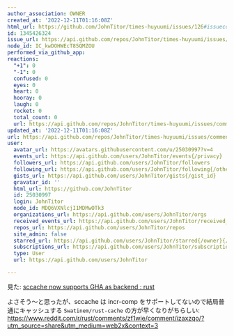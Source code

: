 ```yaml
---
author_association: OWNER
created_at: '2022-12-11T01:16:08Z'
html_url: https://github.com/JohnTitor/times-huyuumi/issues/126#issuecomment-1345426324
id: 1345426324
issue_url: https://api.github.com/repos/JohnTitor/times-huyuumi/issues/126
node_id: IC_kwDOHWEcT85QMZOU
performed_via_github_app: 
reactions:
  "+1": 0
  "-1": 0
  confused: 0
  eyes: 0
  heart: 0
  hooray: 0
  laugh: 0
  rocket: 0
  total_count: 0
  url: https://api.github.com/repos/JohnTitor/times-huyuumi/issues/comments/1345426324/reactions
updated_at: '2022-12-11T01:16:08Z'
url: https://api.github.com/repos/JohnTitor/times-huyuumi/issues/comments/1345426324
user:
  avatar_url: https://avatars.githubusercontent.com/u/25030997?v=4
  events_url: https://api.github.com/users/JohnTitor/events{/privacy}
  followers_url: https://api.github.com/users/JohnTitor/followers
  following_url: https://api.github.com/users/JohnTitor/following{/other_user}
  gists_url: https://api.github.com/users/JohnTitor/gists{/gist_id}
  gravatar_id: ''
  html_url: https://github.com/JohnTitor
  id: 25030997
  login: JohnTitor
  node_id: MDQ6VXNlcjI1MDMwOTk3
  organizations_url: https://api.github.com/users/JohnTitor/orgs
  received_events_url: https://api.github.com/users/JohnTitor/received_events
  repos_url: https://api.github.com/users/JohnTitor/repos
  site_admin: false
  starred_url: https://api.github.com/users/JohnTitor/starred{/owner}{/repo}
  subscriptions_url: https://api.github.com/users/JohnTitor/subscriptions
  type: User
  url: https://api.github.com/users/JohnTitor

---
```

見た: [sccache now supports GHA as backend : rust](https://www.reddit.com/r/rust/comments/zf1wie/comment/iz9xdni/)

よさそう～と思ったが、sccache は incr-comp をサポートしてないので結局普通にキャッシュする `Swatinem/rust-cache` の方が早くなりがちらしい: https://www.reddit.com/r/rust/comments/zf1wie/comment/izaxzqo/?utm_source=share&utm_medium=web2x&context=3